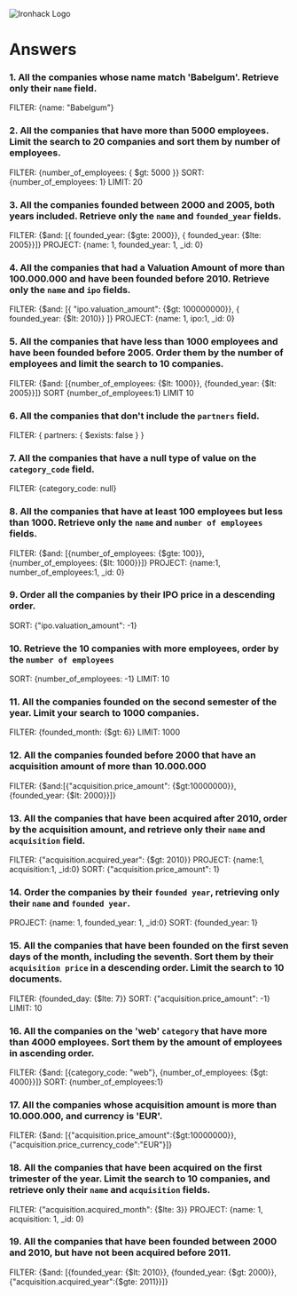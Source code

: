 ![Ironhack Logo](https://i.imgur.com/1QgrNNw.png)

# Answers

### 1. All the companies whose name match 'Babelgum'. Retrieve only their `name` field.

FILTER:
{name: "Babelgum"}

### 2. All the companies that have more than 5000 employees. Limit the search to 20 companies and sort them by **number of employees**.

FILTER:
{number_of_employees: { $gt: 5000 }}
SORT:
{number_of_employees: 1}
LIMIT:
20

### 3. All the companies founded between 2000 and 2005, both years included. Retrieve only the `name` and `founded_year` fields.

FILTER:
{$and: [{ founded_year: {$gte: 2000}}, { founded_year: {$lte: 2005}}]}
PROJECT:
{name: 1, founded_year: 1, _id: 0}


### 4. All the companies that had a Valuation Amount of more than 100.000.000 and have been founded before 2010. Retrieve only the `name` and `ipo` fields.

FILTER:
{$and: [{ "ipo.valuation_amount": {$gt: 100000000}}, { founded_year: {$lt: 2010}} ]}
PROJECT:
{name: 1, ipo:1, _id: 0}

### 5. All the companies that have less than 1000 employees and have been founded before 2005. Order them by the number of employees and limit the search to 10 companies.

FILTER:
{$and: [{number_of_employees: {$lt: 1000}}, {founded_year: {$lt: 2005}}]}
SORT
{number_of_employees:1}
LIMIT
10

### 6. All the companies that don't include the `partners` field.

FILTER:
{ partners: { $exists: false } }

### 7. All the companies that have a null type of value on the `category_code` field.

FILTER:
{category_code: null}

### 8. All the companies that have at least 100 employees but less than 1000. Retrieve only the `name` and `number of employees` fields.

FILTER:
{$and: [{number_of_employees: {$gte: 100}}, {number_of_employees: {$lt: 1000}}]}
PROJECT:
{name:1, number_of_employees:1, _id: 0}

### 9. Order all the companies by their IPO price in a descending order.

SORT:
{"ipo.valuation_amount": -1}

### 10. Retrieve the 10 companies with more employees, order by the `number of employees`

SORT:
{number_of_employees: -1}
LIMIT:
10

### 11. All the companies founded on the second semester of the year. Limit your search to 1000 companies.

FILTER:
{founded_month: {$gt: 6}}
LIMIT:
1000

<!-- ### 12. All the companies that have been 'deadpooled' after the third year. -->

<!-- Your Code Goes Here -->

### 12. All the companies founded before 2000 that have an acquisition amount of more than 10.000.000

FILTER:
{$and:[{"acquisition.price_amount": {$gt:10000000}},{founded_year: {$lt: 2000}}]}

### 13. All the companies that have been acquired after 2010, order by the acquisition amount, and retrieve only their `name` and `acquisition` field.

FILTER:
{"acquisition.acquired_year": {$gt: 2010}}
PROJECT:
{name:1, acquisition:1, _id:0}
SORT:
{"acquisition.price_amount": 1}

### 14. Order the companies by their `founded year`, retrieving only their `name` and `founded year`.

PROJECT:
{name: 1, founded_year: 1, _id:0}
SORT:
{founded_year: 1}

### 15. All the companies that have been founded on the first seven days of the month, including the seventh. Sort them by their `acquisition price` in a descending order. Limit the search to 10 documents.

FILTER:
{founded_day: {$lte: 7}}
SORT:
{"acquisition.price_amount": -1}
LIMIT:
10

### 16. All the companies on the 'web' `category` that have more than 4000 employees. Sort them by the amount of employees in ascending order.

FILTER:
{$and: [{category_code: "web"}, {number_of_employees: {$gt: 4000}}]}
SORT:
{number_of_employees:1}

### 17. All the companies whose acquisition amount is more than 10.000.000, and currency is 'EUR'.

FILTER:
{$and: [{"acquisition.price_amount":{$gt:10000000}}, {"acquisition.price_currency_code":"EUR"}]}

### 18. All the companies that have been acquired on the first trimester of the year. Limit the search to 10 companies, and retrieve only their `name` and `acquisition` fields.

FILTER:
{"acquisition.acquired_month": {$lte: 3}}
PROJECT:
{name: 1, acquisition: 1, _id: 0}

### 19. All the companies that have been founded between 2000 and 2010, but have not been acquired before 2011.

FILTER:
{$and: [{founded_year: {$lt: 2010}}, {founded_year: {$gt: 2000}}, {"acquisition.acquired_year":{$gte: 2011}}]}
